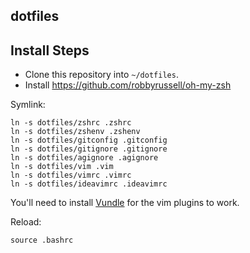 ## dotfiles

## Install Steps

* Clone this repository into `~/dotfiles`.
* Install https://github.com/robbyrussell/oh-my-zsh

Symlink:
```
ln -s dotfiles/zshrc .zshrc
ln -s dotfiles/zshenv .zshenv
ln -s dotfiles/gitconfig .gitconfig
ln -s dotfiles/gitignore .gitignore
ln -s dotfiles/agignore .agignore
ln -s dotfiles/vim .vim
ln -s dotfiles/vimrc .vimrc
ln -s dotfiles/ideavimrc .ideavimrc
```

You'll need to install [Vundle](https://github.com/VundleVim/Vundle.vim) for the vim plugins to work.

Reload:
```
source .bashrc
```
